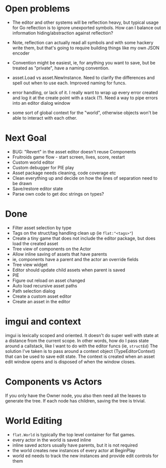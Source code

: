 # Open problems
- The editor and other systems will be reflection heavy, but typical usage 
for Go reflection is to ignore unexported symbols.  How can I balance out 
information hiding/abstraction against reflection?

 - Note, reflection can actually read all symbols and with some hackery write them, but that's going to require building things like my own JSON encoder

 - Convention might be easiest, ie, for anything you want to save, but be treated as "private", have a naming convention.

- asset.Load vs asset.NewInstance.  Need to clarify the differences and spell out when to use each.  Improved naming for funcs.

- error handling, or lack of it.  I really want to wrap up every error created and log it at the create point with a stack (?).  Need a way to pipe errors into an editor dialog window

- some sort of global context for the "world", otherwise objects won't be able to interact with each other.

# Next Goal
- BUG: "Revert" in the asset editor doesn't reuse Components 
- Fruitroids game flow - start screen, lives, score, restart
- Custom world editor
- Custom debugger for PIE play
- Asset package needs cleaning, code coverage etc
- Clean everything up and decide on how the lines of separation need to be drawn
- Save/restore editor state
- Parse own code to get doc strings on types?

# Done
- Filter asset selection by type
- Tags on the struct/tag handling clean up (ie `flat:"<tags>"`)
- Create a tiny game that does not include the editor package, but does load the created asset
- Tree view of components on the Actor
- Allow inline saving of assets that have parents
 - ie, components have a parent and the actor an override fields
- Tree view widget
- Editor should update child assets when parent is saved
- PIE
- Figure out reload on asset changed
- Auto load recursive asset paths
- Path selection dialog
- Create a custom asset editor
- Create an asset in the editor


# imgui and context
imgui is lexically scoped and oriented.  It doesn't do super well with
state at a distance from the current scope.  In other words, how do
I pass state around a callstack, like I want to do with the editor funcs
(ie, `structEd`)
The solution I've taken is to pass around a context object (TypeEditorContext)
that can be used to save edit state.  The context is created when an asset edit
window opens and is disposed of when the window closes.

# Components vs Actors
If you only have the Owner node, you also then need all the leaves to generate the tree.  If each node has children, saving the tree is trivial.


# World Editing
- `flat.World` is typically the top level container for flat games.
- every actor in the world is saved inline
- inline saved actors usually have parents, but it is not required
- the world creates new instances of every actor at BeginPlay
- world ed needs to track the new instances and provide edit controls for them

